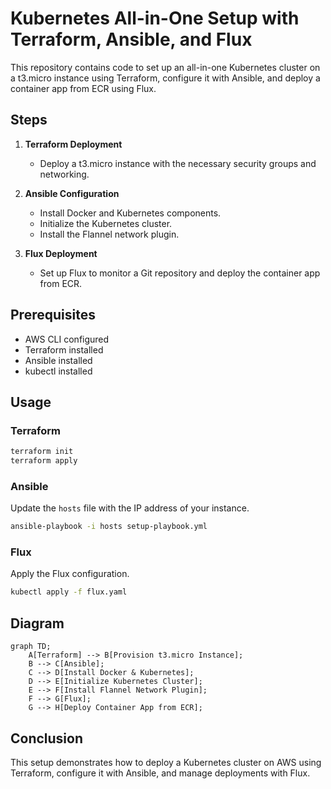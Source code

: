 # Kubernetes All-in-One Setup with Terraform, Ansible, and Flux

This repository contains code to set up an all-in-one Kubernetes cluster on a t3.micro instance using Terraform, configure it with Ansible, and deploy a container app from ECR using Flux.

## Steps

1. **Terraform Deployment**
   - Deploy a t3.micro instance with the necessary security groups and networking.

2. **Ansible Configuration**
   - Install Docker and Kubernetes components.
   - Initialize the Kubernetes cluster.
   - Install the Flannel network plugin.

3. **Flux Deployment**
   - Set up Flux to monitor a Git repository and deploy the container app from ECR.

## Prerequisites

- AWS CLI configured
- Terraform installed
- Ansible installed
- kubectl installed

## Usage

### Terraform

```sh
terraform init
terraform apply
```

### Ansible

Update the `hosts` file with the IP address of your instance.

```sh
ansible-playbook -i hosts setup-playbook.yml
```

### Flux

Apply the Flux configuration.

```sh
kubectl apply -f flux.yaml
```

## Diagram

```mermaid
graph TD;
    A[Terraform] --> B[Provision t3.micro Instance];
    B --> C[Ansible];
    C --> D[Install Docker & Kubernetes];
    D --> E[Initialize Kubernetes Cluster];
    E --> F[Install Flannel Network Plugin];
    F --> G[Flux];
    G --> H[Deploy Container App from ECR];
```

## Conclusion

This setup demonstrates how to deploy a Kubernetes cluster on AWS using Terraform, configure it with Ansible, and manage deployments with Flux.
